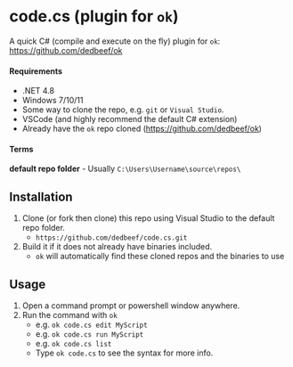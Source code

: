 # code.cs (plugin for `ok`)
A quick C# (compile and execute on the fly) plugin for `ok`:
https://github.com/dedbeef/ok

#### Requirements
- .NET 4.8
- Windows 7/10/11
- Some way to clone the repo, e.g. `git` or `Visual Studio`.
- VSCode (and highly recommend the default C# extension)
- Already have the `ok` repo cloned (https://github.com/dedbeef/ok)

#### Terms
**default repo folder** - Usually `C:\Users\Username\source\repos\`

## Installation
1. Clone (or fork then clone) this repo using Visual Studio to the default repo folder.
   - `https://github.com/dedbeef/code.cs.git`
2. Build it if it does not already have binaries included.
   - `ok` will automatically find these cloned repos and the binaries to use

## Usage
1. Open a command prompt or powershell window anywhere.
2. Run the command with `ok`
   - e.g. `ok code.cs edit MyScript`
   - e.g. `ok code.cs run MyScript`
   - e.g. `ok code.cs list`
   - Type `ok code.cs` to see the syntax for more info.
   
